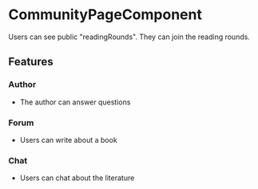 # CommunityPageComponent

Users can see public "readingRounds". They can join the reading rounds.

## Features

### Author

- The author can answer questions

### Forum

- Users can write about a book

### Chat

- Users can chat about the literature
